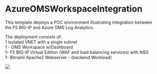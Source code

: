 # AzureOMSWorkspaceIntegration

<p>This template deploys a POC environment illustrating integration between the F5 BIG-IP and Azure OMS Log Analytics.</P>
<P>The deployment consists of: <br> 1 isolated VNET with a single subnet <br> 1 - OMS Workspace w/Dashboard<br> 1- F5 BIG-IP Virtual Edition (WAF and load balancing services) with NSG <br> 1- Bitnami Apache2 Webserver - (backend Workload)
<br></P><a href="https://portal.azure.com/#create/Microsoft.Template/uri/https%3A%2F%2Fraw.githubusercontent.com%2Fgregcoward%2FAzureOMSWorkspaceIntegration%2Fmaster%2Fazuredeploy.json"><img src="http://azuredeploy.net/deploybutton.png"></a>
